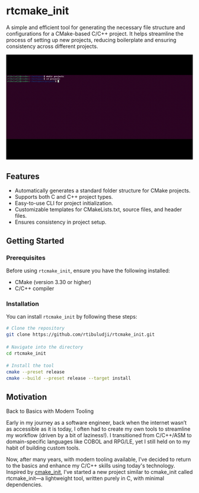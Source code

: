 # rtcmake_init

A simple and efficient tool for generating the necessary file structure and configurations for a CMake-based C/C++ project. It helps streamline the process of setting up new projects, reducing boilerplate and ensuring consistency across different projects.

![Alt Text](./assets/rtcmake_init.gif)

## Features

- Automatically generates a standard folder structure for CMake projects.
- Supports both C and C++ project types.
- Easy-to-use CLI for project initialization.
- Customizable templates for CMakeLists.txt, source files, and header files.
- Ensures consistency in project setup.

## Getting Started

### Prerequisites

Before using `rtcmake_init`, ensure you have the following installed:

- CMake (version 3.30 or higher)
- C/C++ compiler

### Installation

You can install `rtcmake_init` by following these steps:

```bash
# Clone the repository
git clone https://github.com/rtibuludji/rtcmake_init.git

# Navigate into the directory
cd rtcmake_init
 
# Install the tool
cmake --preset release
cmake --build --preset release --target install

```

## Motivation
Back to Basics with Modern Tooling

Early in my journey as a software engineer, back when the internet wasn’t as accessible as it is today, I often had to create my own tools to streamline my workflow (driven by a bit of laziness!). I transitioned from C/C++/ASM to domain-specific languages like COBOL and RPG/LE, yet I still held on to my habit of building custom tools.

Now, after many years, with modern tooling available, I’ve decided to return to the basics and enhance my C/C++ skills using today's technology. Inspired by [cmake_init](https://github.com/friendlyanon/cmake-init), I’ve started a new project similar to cmake_init called rtcmake_init—a lightweight tool, written purely in C, with minimal dependencies.